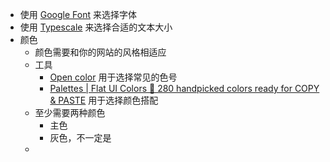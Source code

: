 - 使用 [Google Font](https://fonts.google.com/) 来选择字体
- 使用 [Typescale](http://type-scale.com/) 来选择合适的文本大小
- 颜色
	- 颜色需要和你的网站的风格相适应
	- 工具
		- [Open color](https://yeun.github.io/open-color/) 用于选择常见的色号
		- [Palettes | Flat UI Colors 🎨 280 handpicked colors ready for COPY & PASTE](https://flatuicolors.com/?ref=evernote.design) 用于选择颜色搭配
	- 至少需要两种颜色
		- 主色
		- 灰色，不一定是
	-